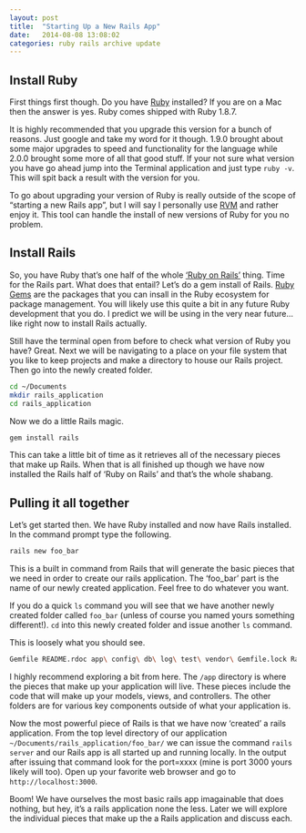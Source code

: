 ```yaml
---
layout: post
title:  "Starting Up a New Rails App"
date:   2014-08-08 13:08:02
categories: ruby rails archive update
---
```

## Install Ruby

First things first though. Do you have [Ruby](https://www.ruby-lang.org/en/) installed? If you are on a Mac then the answer is yes. Ruby comes shipped with Ruby 1.8.7.

It is highly recommended that you upgrade this version for a bunch of reasons. Just google and take my word for it though. 1.9.0 brought about some major upgrades to speed and functionality for the language while 2.0.0 brought some more of all that good stuff. If your not sure what version you have go ahead jump into the Terminal application and just type `ruby -v`. This will spit back a result with the version for you.

To go about upgrading your version of Ruby is really outside of the scope of “starting a new Rails app”, but I will say I personally use [RVM](https://rvm.io/rvm/install) and rather enjoy it. This tool can handle the install of new versions of Ruby for you no problem.
## Install Rails

So, you have Ruby that’s one half of the whole [‘Ruby on Rails’](https://rubyonrails.org/) thing. Time for the Rails part. What does that entail? Let’s do a gem install of Rails. [Ruby Gems](https://rubygems.org/) are the packages that you can insall in the Ruby ecosystem for package management. You will likely use this quite a bit in any future Ruby development that you do. I predict we will be using in the very near future… like right now to install Rails actually.

Still have the terminal open from before to check what version of Ruby you have? Great. Next we will be navigating to a place on your file system that you like to keep projects and make a directory to house our Rails project. Then go into the newly created folder.
```bash
cd ~/Documents
mkdir rails_application
cd rails_application
```

Now we do a little Rails magic.
```bash
gem install rails
```

This can take a little bit of time as it retrieves all of the necessary pieces that make up Rails. When that is all finished up though we have now installed the Rails half of ‘Ruby on Rails’ and that’s the whole shabang.
## Pulling it all together

Let’s get started then. We have Ruby installed and now have Rails installed. In the command prompt type the following.

```bash
rails new foo_bar
```

This is a built in command from Rails that will generate the basic pieces that we need in order to create our rails application. The ‘foo_bar’ part is the name of our newly created application. Feel free to do whatever you want.

If you do a quick `ls` command you will see that we have another newly created folder called `foo_bar` (unless of course you named yours something different!). `cd` into this newly created folder and issue another `ls` command.

This is loosely what you should see.

```bash
Gemfile README.rdoc app\ config\ db\ log\ test\ vendor\ Gemfile.lock Rakefile bin\ config.ru lib\ public\ tmp\
```

I highly recommend exploring a bit from here. The `/app` directory is where the pieces that make up your application will live. These pieces include the code that will make up your models, views, and controllers. The other folders are for various key components outside of what your application is.

Now the most powerful piece of Rails is that we have now ‘created’ a rails application. From the top level directory of our application `~/Documents/rails_application/foo_bar/` we can issue the command `rails server` and our Rails app is all started up and running locally. In the output after issuing that command look for the port=xxxx (mine is port 3000 yours likely will too). Open up your favorite web browser and go to `http://localhost:3000`.

Boom! We have ourselves the most basic rails app imagainable that does nothing, but hey, it’s a rails application none the less. Later we will explore the individual pieces that make up the a Rails application and discuss each.
